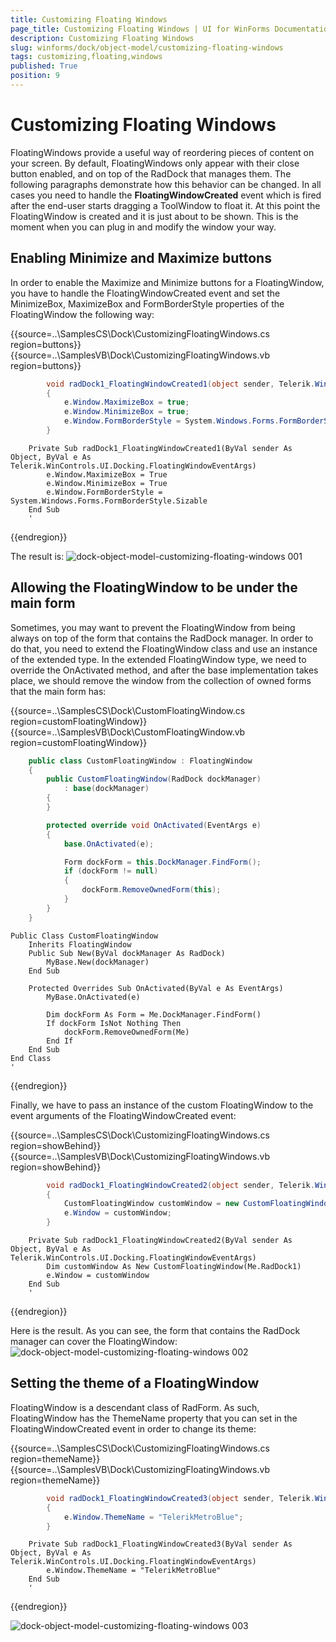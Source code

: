 ```yaml
---
title: Customizing Floating Windows
page_title: Customizing Floating Windows | UI for WinForms Documentation
description: Customizing Floating Windows
slug: winforms/dock/object-model/customizing-floating-windows
tags: customizing,floating,windows
published: True
position: 9
---
```


# Customizing Floating Windows
 
FloatingWindows provide a useful way of reordering pieces of content on your screen. By default, FloatingWindows only appear with their close button enabled, and on top of the RadDock that manages them. The following paragraphs demonstrate how this behavior can be changed. In all cases you need to handle the __FloatingWindowCreated__ event which is fired after the end-user starts dragging a ToolWindow to float it. At this point the FloatingWindow is created and it is just about to be shown. This is the moment when you can plug in and modify the window your way.
      

## Enabling Minimize and Maximize buttons
      

In order to enable the Maximize and Minimize buttons for a FloatingWindow, you have to handle the FloatingWindowCreated event and set the MinimizeBox, MaximizeBox and FormBorderStyle properties of the FloatingWindow the following way: 

{{source=..\SamplesCS\Dock\CustomizingFloatingWindows.cs region=buttons}} 
{{source=..\SamplesVB\Dock\CustomizingFloatingWindows.vb region=buttons}} 

````C#
        void radDock1_FloatingWindowCreated1(object sender, Telerik.WinControls.UI.Docking.FloatingWindowEventArgs e)
        {
            e.Window.MaximizeBox = true;
            e.Window.MinimizeBox = true;
            e.Window.FormBorderStyle = System.Windows.Forms.FormBorderStyle.Sizable;
        }
````
````VB.NET
    Private Sub radDock1_FloatingWindowCreated1(ByVal sender As Object, ByVal e As Telerik.WinControls.UI.Docking.FloatingWindowEventArgs)
        e.Window.MaximizeBox = True
        e.Window.MinimizeBox = True
        e.Window.FormBorderStyle = System.Windows.Forms.FormBorderStyle.Sizable
    End Sub
    '
````

{{endregion}} 
 
The result is:
![dock-object-model-customizing-floating-windows 001](images/dock-object-model-customizing-floating-windows001.png)

## Allowing the FloatingWindow to be under the main form
      

Sometimes, you may want to prevent the FloatingWindow from being always on top of the form that contains the RadDock manager. In order to do that, you need to extend the FloatingWindow class and use an instance of the extended type. 
In the extended FloatingWindow type, we need to override the OnActivated method, and after the base implementation takes place, we should remove the window from the collection of owned forms that the main form has: 

{{source=..\SamplesCS\Dock\CustomFloatingWindow.cs region=customFloatingWindow}} 
{{source=..\SamplesVB\Dock\CustomFloatingWindow.vb region=customFloatingWindow}} 

````C#
    public class CustomFloatingWindow : FloatingWindow
    {
        public CustomFloatingWindow(RadDock dockManager)
            : base(dockManager)
        {
        }

        protected override void OnActivated(EventArgs e)
        {
            base.OnActivated(e);

            Form dockForm = this.DockManager.FindForm();
            if (dockForm != null)
            {
                dockForm.RemoveOwnedForm(this);
            }
        }
    }
````
````VB.NET
Public Class CustomFloatingWindow
    Inherits FloatingWindow
    Public Sub New(ByVal dockManager As RadDock)
        MyBase.New(dockManager)
    End Sub

    Protected Overrides Sub OnActivated(ByVal e As EventArgs)
        MyBase.OnActivated(e)

        Dim dockForm As Form = Me.DockManager.FindForm()
        If dockForm IsNot Nothing Then
            dockForm.RemoveOwnedForm(Me)
        End If
    End Sub
End Class
'
````

{{endregion}} 
 
Finally, we have to pass an instance of the custom FloatingWindow to the event arguments of the FloatingWindowCreated event: 

{{source=..\SamplesCS\Dock\CustomizingFloatingWindows.cs region=showBehind}} 
{{source=..\SamplesVB\Dock\CustomizingFloatingWindows.vb region=showBehind}} 

````C#
        void radDock1_FloatingWindowCreated2(object sender, Telerik.WinControls.UI.Docking.FloatingWindowEventArgs e)
        {
            CustomFloatingWindow customWindow = new CustomFloatingWindow(this.radDock1);
            e.Window = customWindow;
        }
````
````VB.NET
    Private Sub radDock1_FloatingWindowCreated2(ByVal sender As Object, ByVal e As Telerik.WinControls.UI.Docking.FloatingWindowEventArgs)
        Dim customWindow As New CustomFloatingWindow(Me.RadDock1)
        e.Window = customWindow
    End Sub
    '
````

{{endregion}} 
 

Here is the result. As you can see, the form that contains the RadDock manager can cover the FloatingWindow:
![dock-object-model-customizing-floating-windows 002](images/dock-object-model-customizing-floating-windows002.png)

## Setting the theme of a FloatingWindow
      

FloatingWindow is a descendant class of RadForm. As such, FloatingWindow has the ThemeName property that you can set in the FloatingWindowCreated event in order to change its theme: 

{{source=..\SamplesCS\Dock\CustomizingFloatingWindows.cs region=themeName}} 
{{source=..\SamplesVB\Dock\CustomizingFloatingWindows.vb region=themeName}} 

````C#
        void radDock1_FloatingWindowCreated3(object sender, Telerik.WinControls.UI.Docking.FloatingWindowEventArgs e)
        {
            e.Window.ThemeName = "TelerikMetroBlue";
        }
````
````VB.NET
    Private Sub radDock1_FloatingWindowCreated3(ByVal sender As Object, ByVal e As Telerik.WinControls.UI.Docking.FloatingWindowEventArgs)
        e.Window.ThemeName = "TelerikMetroBlue"
    End Sub
    '
````

{{endregion}} 


![dock-object-model-customizing-floating-windows 003](images/dock-object-model-customizing-floating-windows003.png)
